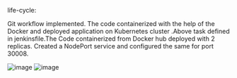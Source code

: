  life-cycle:
 
 Git workflow  implemented. The code  containerized with the help of the Docker and deployed application on  Kubernetes cluster .Above task defined 
 in jenkinsfile.The  Code containerized  from Docker hub  deployed with 2 replicas. Created a NodePort service and configured the same for port 30008.
 
 ![image](https://user-images.githubusercontent.com/110668073/230708171-2fd219bd-a466-4455-88a5-fc26224a62cd.png)
![image](https://user-images.githubusercontent.com/110668073/230708177-79771257-0ba9-4acc-b362-c59926bf7ffc.png)
